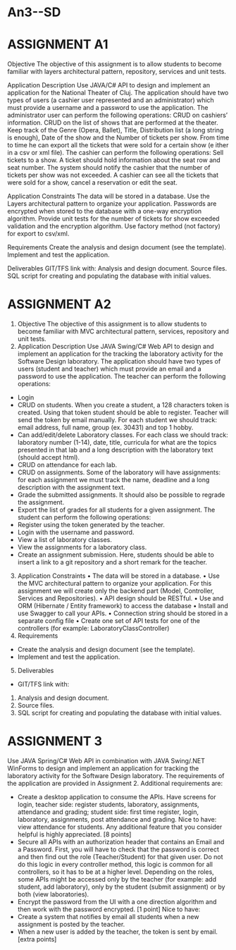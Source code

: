 # An3--SD
ASSIGNMENT A1
====================================================================
Objective
The objective of this assignment is to allow students to become familiar with layers architectural pattern, repository, services and unit tests.

Application Description
Use JAVA/C# API to design and implement an application for the National Theater of Cluj. The application should have two types of users (a cashier user represented and an administrator) which must provide a username and a password to use the application.
The administrator user can perform the following operations:
CRUD on cashiers’ information.
CRUD on the list of shows that are performed at the theater. Keep track of the Genre (Opera, Ballet), Title, Distribution list (a long string is enough), Date of the show and the Number of tickets per show. 
From time to time he can export all the tickets that were sold for a certain show (e 	ither in a csv or xml file).
The cashier can perform the following operations:
Sell tickets to a show. A ticket should hold information about the seat row and seat number. 
The system should notify the cashier that the number of tickets per show was not exceeded.
A cashier can see all the tickets that were sold for a show, cancel a reservation or edit the seat.

Application Constraints
The data will be stored in a database. 
Use the Layers architectural pattern to organize your application. 
Passwords are encrypted when stored to the database with a one-way encryption algorithm.
Provide unit tests for the number of tickets for show exceeded validation and the encryption algorithm.
Use factory method (not factory) for export to csv/xml.



Requirements
Create the analysis and design document (see the template).
Implement and test the application.

Deliverables
GIT/TFS link with:
Analysis and design document. 
Source files.
SQL script for creating and populating the database with initial values.

ASSIGNMENT A2
====================================================================
1. Objective
The objective of this assignment is to allow students to become familiar with MVC architectural
pattern, services, repository and unit tests.
2. Application Description
Use JAVA Swing/C# Web API to design and implement an application for the tracking the
laboratory activity for the Software Design laboratory. The application should have two types of
users (student and teacher) which must provide an email and a password to use the application.
The teacher can perform the following operations:
- Login
- CRUD on students. When you create a student, a 128 characters token is created. Using
that token student should be able to register. Teacher will send the token by email
manually. For each student we should track: email address, full name, group (ex. 30431)
and top 1 hobby.
- Can add/edit/delete Laboratory classes. For each class we should track: laboratory
number (1-14), date, title, curricula for what are the topics presented in that lab and a
long description with the laboratory text (should accept html).
- CRUD on attendance for each lab.
- CRUD on assignments. Some of the laboratory will have assignments: for each
assignment we must track the name, deadline and a long description with the assignment
text.
- Grade the submitted assignments. It should also be possible to regrade the assignment.
- Export the list of grades for all students for a given assignment.
The student can perform the following operations:
- Register using the token generated by the teacher.
- Login with the username and password.
- View a list of laboratory classes.
- View the assignments for a laboratory class.
- Create an assignment submission. Here, students should be able to insert a link to a git
repository and a short remark for the teacher.
3. Application Constraints
• The data will be stored in a database.
• Use the MVC architectural pattern to organize your application. For this assignment we
will create only the backend part (Model, Controller, Services and Repositories).
• API design should be RESTful.
• Use and ORM (Hibernate / Entity framework) to access the database
• Install and use Swagger to call your APIs.
• Connection string should be stored in a separate config file
• Create one set of API tests for one of the controllers (for example:
LaboratoryClassController)
4. Requirements
- Create the analysis and design document (see the template).
- Implement and test the application.
5. Deliverables
- GIT/TFS link with:
1. Analysis and design document.
2. Source files.
3. SQL script for creating and populating the database with initial values.

ASSIGNMENT 3
====================================================================
Use JAVA Spring/C# Web API in combination with JAVA Swing/.NET WinForms to design and implement an application for tracking the laboratory activity for the Software Design laboratory. The requirements of the application are provided in Assignment 2. Additional requirements are:
- Create a desktop application to consume the APIs. Have screens for login, teacher side: register students, laboratory, assignments, attendance and grading; student side: first time register, login, laboratory, assignments, post attendance and grading. Nice to have: view attendance for students. Any additional feature that you consider helpful is highly appreciated. [8 points]
- Secure all APIs with an authorization header that contains an Email and a Password. First, you will have to check that the password is correct and then find out the role (Teacher/Student) for that given user. Do not do this logic in every controller method, this logic is common for all controllers, so it has to be at a higher level. Depending on the roles, some APIs might be accessed only by the teacher (for example: add student, add laboratory), only by the student (submit assignment) or by both (view laboratories).
- Encrypt the password from the UI with a one direction algorithm and then work with the password encrypted. [1 point]
Nice to have:
- Create a system that notifies by email all students when a new assignment is posted by the teacher.
- When a new user is added by the teacher, the token is sent by email. [extra points]